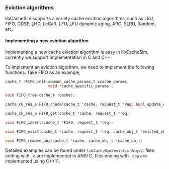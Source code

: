 ### Eviction algorithms 

libCacheSim supports a variety cache eviction algorithms, such as LRU, FIFO, GDSF, LHD, LeCaR, LFU, LFU dynamic aging, ARC, SLRU, Random, etc. 




#### Implementing a new eviction algorithm 
Implementing a new cache eviction algorithm is easy in libCacheSim, currently we support implementation in C and C++. 

To implement an eviction algorithm, we need to implement the following functions. Take FIFO as an example, 


```C
cache_t *FIFO_init(common_cache_params_t ccache_params,
                   void *cache_specific_params);

void FIFO_free(cache_t *cache);

cache_ck_res_e FIFO_check(cache_t *cache, request_t *req, bool update_cache);

cache_ck_res_e FIFO_get(cache_t *cache, request_t *req);

void FIFO_insert(cache_t *FIFO, request_t *req);

void FIFO_evict(cache_t *cache, request_t *req, cache_obj_t *evicted_obj);

void FIFO_remove_obj(cache_t *cache, cache_obj_t *cache_obj);

```



Detailed examples can be found under `libCacheSim/evictionAlgo/`. 
files ending with `.c` are implemented in ANSI C, files ending with `.cpp` are implemented using C++11. 

